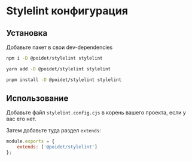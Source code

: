 # Stylelint конфигурация

## Установка

Добавьте пакет в свои dev-dependencies

```bash
npm i -D @poidet/stylelint stylelint

yarn add -D @poidet/stylelint stylelint

pnpm install -D @poidet/stylelint stylelint
```

## Использование

Добавьте файл `stylelint.config.cjs` в корень вашего проекта, если у вас его нет.

Затем добавьте туда раздел `extends`:

```javascript
module.exports = {
	extends: ['@poidet/stylelint']
};
```
